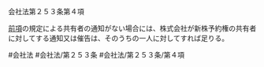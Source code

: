 会社法第２５３条第４項

[前項](会社法＿＿＿＿第２５３条第３項)の規定による共有者の通知がない場合には、株式会社が新株予約権の共有者に対してする通知又は催告は、そのうちの一人に対してすれば足りる。

#会社法
#会社法/第２５３条
#会社法/第２５３条/第４項
